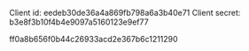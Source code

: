 Client id: eedeb30de36a4a869fb798a6a3b40e71
Client secret: b3e8f3b10f4b4e9097a5160123e9ef77


ff0a8b656f0b44c26933acd2e367b6c1211290 